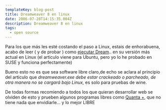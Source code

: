```yaml
---
templateKey: blog-post
title: Dreamweaver 8 en linux
date: 2006-07-28T14:15:35.004Z
description: Dreamweaver 8 en linux
tags:
  - open source
---
```

Para los que más les esté costando el paso a Linux, estais de enhorabuena, acabo de leer ( y de probar  ) como [ejecutar Dream](http://blog.publicidadpixelada.com/how-to-dreamweaver-8-in-ubuntu-in-10-easy-steps/).. en su versi­ón más actual en Linux (el articulo viene para Ubuntu, pero yo lo he probado en SUSE y funciona perfectamente)

Bueno esto no es que sea software libre claro,de echo se aclara al principio del articulo que *dreamweaver.exe debe estar crackeado o parcheado, de otra manera no se cargará bajo Linux,* es solo para pruebas de wine.

De todas formas recomiendo a todos los que quieran desarrollar web se olviden de esto y prueben algunos programas libres como [Quanta +](http://quanta.kdewebdev.org/), que no tiene nada que envidiarle… y lo mejor LIBRE